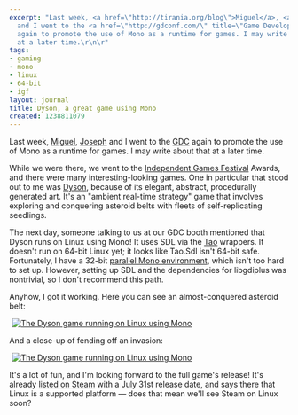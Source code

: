 ```yaml
---
excerpt: "Last week, <a href=\"http://tirania.org/blog\">Miguel</a>, <a href=\"http://beyondfocus.com\">Joseph</a>
  and I went to the <a href=\"http://gdconf.com/\" title=\"Game Developers Conference\">GDC</a>
  again to promote the use of Mono as a runtime for games. I may write about that
  at a later time.\r\n\r"
tags:
- gaming
- mono
- linux
- 64-bit
- igf
layout: journal
title: Dyson, a great game using Mono
created: 1238811079
---
```

Last week, <a href="http://tirania.org/blog">Miguel</a>, <a href="http://beyondfocus.com">Joseph</a> and I went to the <a href="http://gdconf.com/" title="Game Developers Conference">GDC</a> again to promote the use of Mono as a runtime for games. I may write about that at a later time.

While we were there, we went to the <a href="http://www.igf.com/">Independent Games Festival</a> Awards, and there were many interesting-looking games. One in particular that stood out to me was <a href="http://www.dyson-game.com">Dyson</a>, because of its elegant, abstract, procedurally generated art. It's an "ambient real-time strategy" game that involves exploring and conquering asteroid belts with fleets of self-replicating seedlings.

The next day, someone talking to us at our GDC booth mentioned that Dyson runs on Linux using Mono! It uses SDL via the <a href="http://www.taoframework.com/">Tao</a> wrappers. It doesn't run on 64-bit Linux yet; it looks like Tao.Sdl isn't 64-bit safe. Fortunately, I have a 32-bit <a href="http://www.mono-project.com/Parallel_Mono_Environments">parallel Mono environment</a>, which isn't too hard to set up. However, setting up SDL and the dependencies for libgdiplus was nontrivial, so I don't recommend this path.

Anyhow, I got it working. Here you can see an almost-conquered asteroid belt:

 <a href="http://mjhutchinson.com/files/images/MonoScreenshots/DysonGame.png "><img src="http://mjhutchinson.com/files/images/MonoScreenshots/DysonGame-thumb.png" alt="The Dyson game running on Linux using Mono" style="max-width:98%; display:block;margin-left:auto;margin-right:auto;" /></a>

And a close-up of fending off an invasion:

<a href="http://mjhutchinson.com/files/images/MonoScreenshots/DysonGame2.png "><img src="http://mjhutchinson.com/files/images/MonoScreenshots/DysonGame2-thumb.png" alt="The Dyson game running on Linux using Mono" style="max-width:98%; display:block;margin-left:auto;margin-right:auto;" /></a>

It's a lot of fun, and I'm looking forward to the full game's release! It's already <a href="http://store.steampowered.com/app/900804/">listed on Steam</a> with a July 31st release date, and says there that Linux is a supported platform &mdash; does that mean we'll see Steam on Linux soon?

